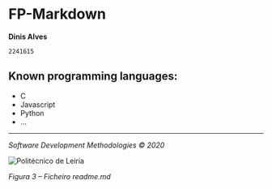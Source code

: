 
# FP-Markdown

**Dinis Alves**  

`2241615`

## Known programming languages:
- C
- Javascript
- Python
- ...

---

*Software Development Methodologies © 2020*  

![Politécnico de Leiria](https://eduportugal.eu/wp-content/uploads/2017/08/eduportugal_ipleiria_n.jpg)  

*Figura 3 – Ficheiro readme.md*
